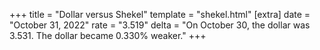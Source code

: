 +++
title = "Dollar versus Shekel"
template = "shekel.html"
[extra]
date = "October 31, 2022"
rate = "3.519"
delta = "On October 30, the dollar was 3.531. The dollar became 0.330% weaker."
+++
